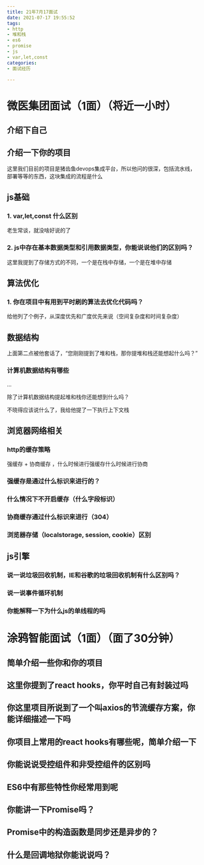 ```yaml
---
title: 21年7月17面试
date: 2021-07-17 19:55:52
tags:
- http
- 堆和栈
- es6
- promise
- js
- var,let,const
categories:
- 面试经历

---
```




# 微医集团面试（1面）（将近一小时）

## 介绍下自己

## 介绍一下你的项目

这里我们目前的项目是猪齿鱼devops集成平台，所以他问的很深，包括流水线，部署等等的东西，这块集成的流程是什么

## js基础

### 1. var,let,const 什么区别

老生常谈，就没啥好说的了

### 2. js中存在基本数据类型和引用数据类型，你能说说他们的区别吗？

这里我提到了存储方式的不同，一个是在栈中存储，一个是在堆中存储



## 算法优化

### 1. 你在项目中有用到平时刷的算法去优化代码吗？

给他列了个例子，从深度优先和广度优先来说（空间复杂度和时间复杂度）





## 数据结构

上面第二点被他套话了，“您刚刚提到了堆和栈，那你提堆和栈还能想起什么吗？”

### 计算机数据结构有哪些

...

除了计算机数据结构提起堆和栈你还能想到什么吗？

不晓得应该说什么了，我给他提了一下执行上下文栈



## 浏览器网络相关

### http的缓存策略

强缓存 + 协商缓存 ，什么时候进行强缓存什么时候进行协商

### 强缓存是通过什么标识来进行的？

### 什么情况下不开启缓存（什么字段标识）

### 协商缓存通过什么标识来进行（304）

### 浏览器存储（localstorage, session, cookie）区别



## js引擎

### 说一说垃圾回收机制，IE和谷歌的垃圾回收机制有什么区别吗？

### 说一说事件循环机制

### 你能解释一下为什么js的单线程的吗





# 涂鸦智能面试（1面）（面了30分钟）

## 简单介绍一些你和你的项目



## 这里你提到了react hooks，你平时自己有封装过吗



## 你这里项目所说到了一个叫axios的节流缓存方案，你能详细描述一下吗



## 你项目上常用的react hooks有哪些呢，简单介绍一下



## 你能说说受控组件和非受控组件的区别吗



## ES6中有那些特性你经常用到呢



## 你能讲一下Promise吗？



## Promise中的构造函数是同步还是异步的？





## 什么是回调地狱你能说说吗？

